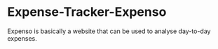 # Expense-Tracker-Expenso
Expenso is basically a website that can be used to analyse day-to-day expenses.
